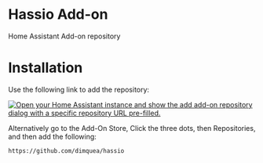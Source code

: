 # Hassio Add-on

Home Assistant Add-on repository

# Installation

Use the following link to add the repository:

[![Open your Home Assistant instance and show the add add-on repository dialog with a specific repository URL pre-filled.](https://my.home-assistant.io/badges/supervisor_add_addon_repository.svg)](https://my.home-assistant.io/redirect/supervisor_add_addon_repository/?repository_url=https%3A%2F%2Fgithub.com%2Fdimquea%2Fhassio)

Alternatively go to the Add-On Store, Click the three dots, then Repositories, and then add the following:

```
https://github.com/dimquea/hassio
```